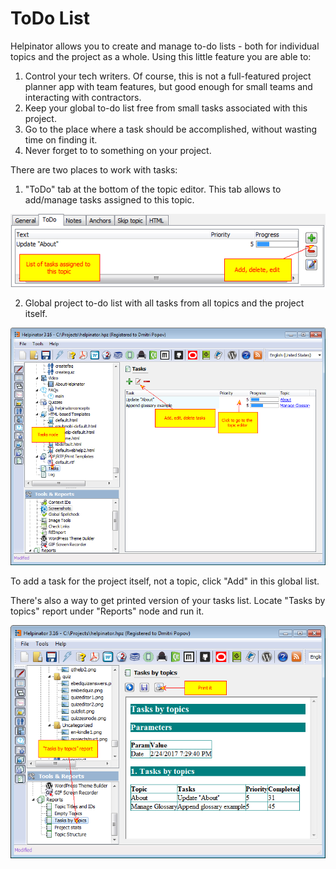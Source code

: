# ToDo List

Helpinator allows you to create and manage to-do lists - both for individual topics and the project as a whole. Using this little feature you are able to:


1. Control your tech writers. Of course, this is not a full-featured project planner app with team features, but good enough for small teams and interacting with contractors.
2. Keep your global to-do list free from small tasks associated with this project.
3. Go to the place where a task should be accomplished, without wasting time on finding it.
4. Never forget to to something on your project.


There are two places to work with tasks:


1. "ToDo" tab at the bottom of the topic editor. This tab allows to add/manage tasks assigned to this topic.


![eng-ed-todo.png](images/eng-ed-todo.png "eng-ed-todo.png")



2. Global project to-do list with all tasks from all topics and the project itself.


![globaltasks.png](images/globaltasks.png "globaltasks.png")


To add a task for the project itself, not a topic, click "Add" in this global list.



There's also a way to get printed version of your tasks list. Locate "Tasks by topics" report under "Reports" node and run it.


![tasksbytopics.png](images/tasksbytopics.png "tasksbytopics.png")
